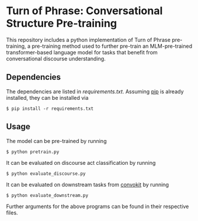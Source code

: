 # Turn of Phrase: Conversational Structure Pre-training

This repository includes a python implementation of Turn of Phrase pre-training, a pre-training method used to further pre-train an MLM-pre-trained transformer-based language model for tasks that benefit from conversational discourse understanding.

## Dependencies

The dependencies are listed in *requirements.txt*. Assuming [pip](https://pip.pypa.io/en/stable/) is already installed, they can be installed via
```
$ pip install -r requirements.txt
```

## Usage

The model can be pre-trained by running
```
$ python pretrain.py
```

It can be evaluated on discourse act classification by running
```
$ python evaluate_discourse.py
```

It can be evaluated on downstream tasks from [convokit](https://convokit.cornell.edu/) by running
```
$ python evaluate_downstream.py
```

Further arguments for the above programs can be found in their respective files.
